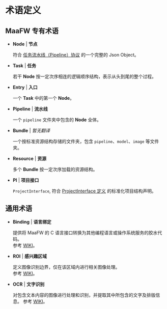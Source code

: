 # 术语定义

## MaaFW 专有术语

- **Node** | **节点**

    符合 [任务流水线（Pipeline）协议](3.1-任务流水线协议.md) 的一个完整的 Json Object。

- **Task** | **任务**

    若干 **Node** 按一定次序相连的逻辑顺序结构，表示从头到尾的整个过程。

- **Entry** | **入口**

    一个 **Task** 中的第一个 **Node**。

- **Pipeline** | **流水线**

    一个 `pipeline` 文件夹中包含的 **Node** 全体。

- **Bundle** | *暂无翻译*

    一个按标准资源结构存储的文件夹，包含 `pipeline`、`model`、`image` 等文件夹。

- **Resource** | **资源**

    多个 **Bundle** 按一定次序加载的资源结构。

- **PI** | **项目接口**

    `ProjectInterface`, 符合 [ProjectInterface 定义](3.2-ProjectInterface协议.md) 的标准化项目结构声明。

## 通用术语

- **Binding** | **语言绑定**

    提供将 MaaFW 的 C 语言接口转换为其他编程语言或操作系统服务的胶水代码。  
    参考 [WIKI](https://en.wikipedia.org/wiki/Language_binding)。

- **ROI** | **感兴趣区域**

    定义图像识别边界，仅在该区域内进行相关图像处理。  
    参考 [WIKI](https://en.wikipedia.org/wiki/Region_of_interest)。

- **OCR** | **文字识别**

    对包含文本内容的图像进行处理和识别，并提取其中所包含的文字及排版信息。
    参考 [WIKI](https://zh.wikipedia.org/wiki/%E5%85%89%E5%AD%A6%E5%AD%97%E7%AC%A6%E8%AF%86%E5%88%AB)。
